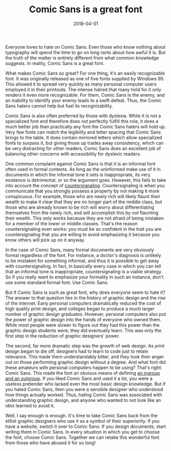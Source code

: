 ﻿---
layout: post
title: "Comic Sans is a great font"
date: 2018-04-01
---
Everyone loves to hate on Comic Sans. Even those who know nothing about typography will spend the time to go on long rants about how awful it is. But the truth of the matter is entirely different from what common knowledge suggests. In reality, Comic Sans is a great font.

What makes Comic Sans so great? For one thing, it's an easily recognizable font. It was originally released as one of five fonts supplied by Windows 95. This allowed it to spread very quickly as many personal computer users employed it in their printouts. The intense hatred that many hold for it only renders it even more recognizable. For them, Comic Sans is the enemy, and an inability to identify your enemy leads to a swift defeat. Thus, the Comic Sans haters cannot help but fuel its recognizability.

Comic Sans is also often preferred by those with dyslexia. While it is not a specialized font and therefore does not perfectly fulfill this role, it does a much better job than practically any font the Comic Sans haters will hold up. Very few fonts can match the legibility and letter spacing that Comic Sans brings to the table. It does contain mirrored letters which allow specialized fonts to surpass it, but giving those up trades away consistency, which can be very distracting for other readers. Comic Sans does an excellent job of balancing other concerns with accessibility for dyslexic readers.

One common complaint against Comic Sans is that it is an informal font often used in formal contexts. As long as the uninformed make use of it in documents in which the informal tone it sets is inappropriate, its very existence is detrimental, or so the argument goes. However, this fails to take into account the concept of [countersignaling](https://conceptually.org/concepts/signalling-and-countersignalling/). Countersignaling is when you communicate that you strongly possess a property by not making it more conspicuous. For example, those who are newly rich will likely flaunt their wealth to make it clear that they are no longer part of the middle class, but those who are already known to be rich will worry about differentiating themselves from the newly rich, and will accomplish this by *not* flaunting their wealth. This only works because they are not afraid of being mistaken for a member of the lower or middle classes. That's the reason countersignaling even works: you must be so confident in the trait you are countersignaling that you are willing to avoid emphasizing it because you know others will pick up on it anyway.

In the case of Comic Sans, many formal documents are very obviously formal regardless of the font. For instance, a doctor's diagnosis is unlikely to be mistaken for something informal, and thus it is possible to get away with countersignaling. In fact, in basically every case in which you can tell that an informal tone is inappropriate, countersignaling is a viable strategy. So if you really want to emphasize your formality in such an instance, don't use some standard formal font. Use Comic Sans.

But if Comic Sans is such as great font, why does everyone seem to hate it? The answer to that question lies in the history of graphic design and the rise of the internet. Early personal computers dramatically reduced the cost of high quality print design, and colleges began to produce a much larger number of graphic design graduates. However, personal computers also put the power of graphic design into the hands of everyone who owned them. While most people were slower to figure out they had this power than the graphic design students were, they did eventually learn. This was only the first step in the reduction of graphic designers' power.

The second, far more dramatic step was the growth of web design. As print design began to die off, designers had to learn to code just to retain relevance. This made them understandably bitter, and they took their anger out on those performing graphic design without a degree. And what font did these amateurs with personal computers happen to be using? That's right: Comic Sans. This made the font an obvious means of defining [an ingroup and an outgroup](https://en.wikipedia.org/wiki/Ingroups_and_outgroups). If you liked Comic Sans and used it a lot, you were a useless pretender who lacked even the most basic design knowledge. But if you hated Comic Sans, then you were a sensible designer who understood how things actually worked. Thus, hating Comic Sans was associated with understanding graphic design, and anyone who wanted to not look like an idiot learned to avoid it.

Well, I say enough is enough. It's time to take Comic Sans back from the elitist graphic designers who use it as a symbol of their superiority. If you have a website, switch it over to Comic Sans. If you design documents, start writing them in Comic Sans. In every situation in which you get to choose the font, choose Comic Sans. Together we can retake this wonderful font from those who have abused it for so long!
